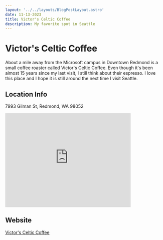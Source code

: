```yaml
---
layout: '../../layouts/BlogPostLayout.astro'
date: 11-13-2023
title: Victor's Celtic Coffee
description: My favorite spot in Seattle
---
```


# Victor's Celtic Coffee

About a mile away from the Microsoft campus in Downtown Redmond is a small coffee roaster called Victor's Celtic Coffee.  Even though it's been almost 15 years since my last visit, I still think about their espresso.  I love this place and I hope it is still around the next time I visit Seattle.

## Location Info

7993 Gilman St, Redmond, WA 98052  

<iframe src="https://www.google.com/maps/embed?pb=!1m18!1m12!1m3!1d2686.508729446133!2d-122.12455852360311!3d47.67453937119611!2m3!1f0!2f0!3f0!3m2!1i1024!2i768!4f13.1!3m3!1m2!1s0x549072b21e0c25fd%3A0x68c462f6024d53bc!2sVictor&#39;s%20Celtic%20Coffee%20%26%20Roasters!5e0!3m2!1sen!2sus!4v1699920286026!5m2!1sen!2sus" width="400" height="300" style="border:0;" allowfullscreen="" loading="lazy" referrerpolicy="no-referrer-when-downgrade"></iframe>

## Website
[Victor's Celtic Coffee](https://victorscelticcoffee.com/)
